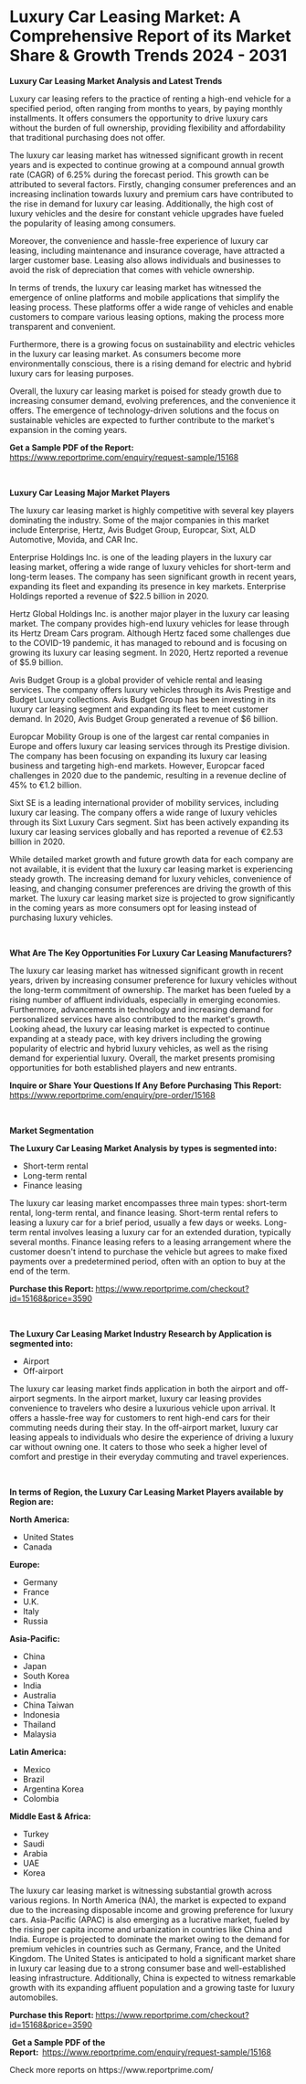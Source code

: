<p><h1>Luxury Car Leasing Market: A Comprehensive Report of its Market Share & Growth Trends 2024 - 2031</h1></p><p><strong>Luxury Car Leasing Market Analysis and Latest Trends</strong></p>
<p><p>Luxury car leasing refers to the practice of renting a high-end vehicle for a specified period, often ranging from months to years, by paying monthly installments. It offers consumers the opportunity to drive luxury cars without the burden of full ownership, providing flexibility and affordability that traditional purchasing does not offer.</p><p>The luxury car leasing market has witnessed significant growth in recent years and is expected to continue growing at a compound annual growth rate (CAGR) of 6.25% during the forecast period. This growth can be attributed to several factors. Firstly, changing consumer preferences and an increasing inclination towards luxury and premium cars have contributed to the rise in demand for luxury car leasing. Additionally, the high cost of luxury vehicles and the desire for constant vehicle upgrades have fueled the popularity of leasing among consumers.</p><p>Moreover, the convenience and hassle-free experience of luxury car leasing, including maintenance and insurance coverage, have attracted a larger customer base. Leasing also allows individuals and businesses to avoid the risk of depreciation that comes with vehicle ownership.</p><p>In terms of trends, the luxury car leasing market has witnessed the emergence of online platforms and mobile applications that simplify the leasing process. These platforms offer a wide range of vehicles and enable customers to compare various leasing options, making the process more transparent and convenient.</p><p>Furthermore, there is a growing focus on sustainability and electric vehicles in the luxury car leasing market. As consumers become more environmentally conscious, there is a rising demand for electric and hybrid luxury cars for leasing purposes.</p><p>Overall, the luxury car leasing market is poised for steady growth due to increasing consumer demand, evolving preferences, and the convenience it offers. The emergence of technology-driven solutions and the focus on sustainable vehicles are expected to further contribute to the market's expansion in the coming years.</p></p>
<p><strong>Get a Sample PDF of the Report:&nbsp;</strong> <a href="https://www.reportprime.com/enquiry/request-sample/15168">https://www.reportprime.com/enquiry/request-sample/15168</a></p>
<p>&nbsp;</p>
<p><strong>Luxury Car Leasing Major Market Players</strong></p>
<p><p>The luxury car leasing market is highly competitive with several key players dominating the industry. Some of the major companies in this market include Enterprise, Hertz, Avis Budget Group, Europcar, Sixt, ALD Automotive, Movida, and CAR Inc.</p><p>Enterprise Holdings Inc. is one of the leading players in the luxury car leasing market, offering a wide range of luxury vehicles for short-term and long-term leases. The company has seen significant growth in recent years, expanding its fleet and expanding its presence in key markets. Enterprise Holdings reported a revenue of $22.5 billion in 2020.</p><p>Hertz Global Holdings Inc. is another major player in the luxury car leasing market. The company provides high-end luxury vehicles for lease through its Hertz Dream Cars program. Although Hertz faced some challenges due to the COVID-19 pandemic, it has managed to rebound and is focusing on growing its luxury car leasing segment. In 2020, Hertz reported a revenue of $5.9 billion.</p><p>Avis Budget Group is a global provider of vehicle rental and leasing services. The company offers luxury vehicles through its Avis Prestige and Budget Luxury collections. Avis Budget Group has been investing in its luxury car leasing segment and expanding its fleet to meet customer demand. In 2020, Avis Budget Group generated a revenue of $6 billion.</p><p>Europcar Mobility Group is one of the largest car rental companies in Europe and offers luxury car leasing services through its Prestige division. The company has been focusing on expanding its luxury car leasing business and targeting high-end markets. However, Europcar faced challenges in 2020 due to the pandemic, resulting in a revenue decline of 45% to €1.2 billion.</p><p>Sixt SE is a leading international provider of mobility services, including luxury car leasing. The company offers a wide range of luxury vehicles through its Sixt Luxury Cars segment. Sixt has been actively expanding its luxury car leasing services globally and has reported a revenue of €2.53 billion in 2020.</p><p>While detailed market growth and future growth data for each company are not available, it is evident that the luxury car leasing market is experiencing steady growth. The increasing demand for luxury vehicles, convenience of leasing, and changing consumer preferences are driving the growth of this market. The luxury car leasing market size is projected to grow significantly in the coming years as more consumers opt for leasing instead of purchasing luxury vehicles.</p></p>
<p>&nbsp;</p>
<p><strong>What Are The Key Opportunities For Luxury Car Leasing Manufacturers?</strong></p>
<p><p>The luxury car leasing market has witnessed significant growth in recent years, driven by increasing consumer preference for luxury vehicles without the long-term commitment of ownership. The market has been fueled by a rising number of affluent individuals, especially in emerging economies. Furthermore, advancements in technology and increasing demand for personalized services have also contributed to the market's growth. Looking ahead, the luxury car leasing market is expected to continue expanding at a steady pace, with key drivers including the growing popularity of electric and hybrid luxury vehicles, as well as the rising demand for experiential luxury. Overall, the market presents promising opportunities for both established players and new entrants.</p></p>
<p><strong>Inquire or Share Your Questions If Any Before Purchasing This Report:</strong> <a href="https://www.reportprime.com/enquiry/pre-order/15168">https://www.reportprime.com/enquiry/pre-order/15168</a></p>
<p>&nbsp;</p>
<p><strong>Market Segmentation</strong></p>
<p><strong>The Luxury Car Leasing Market Analysis by types is segmented into:</strong></p>
<p><ul><li>Short-term rental</li><li>Long-term rental</li><li>Finance leasing</li></ul></p>
<p><p>The luxury car leasing market encompasses three main types: short-term rental, long-term rental, and finance leasing. Short-term rental refers to leasing a luxury car for a brief period, usually a few days or weeks. Long-term rental involves leasing a luxury car for an extended duration, typically several months. Finance leasing refers to a leasing arrangement where the customer doesn't intend to purchase the vehicle but agrees to make fixed payments over a predetermined period, often with an option to buy at the end of the term.</p></p>
<p><strong>Purchase this Report:&nbsp;</strong><a href="https://www.reportprime.com/checkout?id=15168&price=3590">https://www.reportprime.com/checkout?id=15168&price=3590</a></p>
<p>&nbsp;</p>
<p><strong>The Luxury Car Leasing Market Industry Research by Application is segmented into:</strong></p>
<p><ul><li>Airport</li><li>Off-airport</li></ul></p>
<p><p>The luxury car leasing market finds application in both the airport and off-airport segments. In the airport market, luxury car leasing provides convenience to travelers who desire a luxurious vehicle upon arrival. It offers a hassle-free way for customers to rent high-end cars for their commuting needs during their stay. In the off-airport market, luxury car leasing appeals to individuals who desire the experience of driving a luxury car without owning one. It caters to those who seek a higher level of comfort and prestige in their everyday commuting and travel experiences.</p></p>
<p>&nbsp;</p>
<p><strong>In terms of Region, the Luxury Car Leasing Market Players available by Region are:</strong></p>
<p>
    <p> <strong> North America: </strong>
        <ul>
            <li>United States</li>
            <li>Canada</li>
        </ul>
        </p> 
    <p> <strong> Europe: </strong>
        <ul>
            <li>Germany</li>
            <li>France</li>
            <li>U.K.</li>
            <li>Italy</li>
            <li>Russia</li>
        </ul>
        </p> 
    <p> <strong> Asia-Pacific: </strong>
        <ul>
            <li>China</li>
            <li>Japan</li>
            <li>South Korea</li>
            <li>India</li>
            <li>Australia</li>
            <li>China Taiwan</li>
            <li>Indonesia</li>
            <li>Thailand</li>
            <li>Malaysia</li>
        </ul>
        </p> 
    <p> <strong> Latin America: </strong>
        <ul>
            <li>Mexico</li>
            <li>Brazil</li>
            <li>Argentina Korea</li>
            <li>Colombia</li>
        </ul>
        </p> 
    <p> <strong> Middle East & Africa: </strong>
        <ul>
            <li>Turkey</li>
            <li>Saudi</li>
            <li>Arabia</li>
            <li>UAE</li>
            <li>Korea</li>
        </ul>
    </p>
    </p>
<p><p>The luxury car leasing market is witnessing substantial growth across various regions. In North America (NA), the market is expected to expand due to the increasing disposable income and growing preference for luxury cars. Asia-Pacific (APAC) is also emerging as a lucrative market, fueled by the rising per capita income and urbanization in countries like China and India. Europe is projected to dominate the market owing to the demand for premium vehicles in countries such as Germany, France, and the United Kingdom. The United States is anticipated to hold a significant market share in luxury car leasing due to a strong consumer base and well-established leasing infrastructure. Additionally, China is expected to witness remarkable growth with its expanding affluent population and a growing taste for luxury automobiles.</p></p>
<p><strong>Purchase this Report: </strong><a href="https://www.reportprime.com/checkout?id=15168&price=3590">https://www.reportprime.com/checkout?id=15168&price=3590</a></p>
<p>&nbsp;<strong>Get a Sample PDF of the Report:&nbsp;&nbsp;</strong><a href="https://www.reportprime.com/enquiry/request-sample/15168">https://www.reportprime.com/enquiry/request-sample/15168</a></p>
<p><strong></strong></p>
<p>Check more reports on https://www.reportprime.com/</p>
